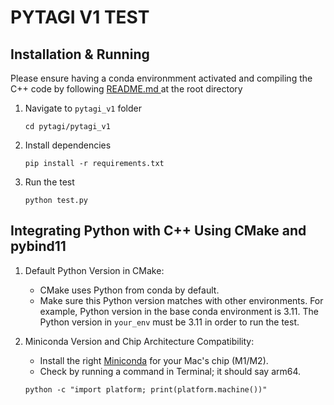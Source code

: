 # PYTAGI V1 TEST


## Installation & Running
Please ensure having a conda environmment activated and compiling the C++ code by following [README.md ](https://github.com/lhnguyen102/cuTAGI?tab=readme-ov-file#mac-os-cpu-version) at the root directory
1. Navigate to `pytagi_v1` folder
    ```
    cd pytagi/pytagi_v1
    ```
2. Install dependencies
    ```
    pip install -r requirements.txt
    ```
3. Run the test
    ```
    python test.py
    ```

## Integrating Python with C++ Using CMake and pybind11

1. Default Python Version in CMake:

    - CMake uses Python from conda by default.
    - Make sure this Python version matches with other environments. For example, Python version in the base conda environment is 3.11. The Python version in `your_env` must be 3.11 in order to run the test.

2. Miniconda Version and Chip Architecture Compatibility:

    - Install the right [Miniconda](https://docs.conda.io/projects/miniconda/en/latest/) for your Mac's chip (M1/M2).
    - Check by running a command in Terminal; it should say arm64.
    ```
    python -c "import platform; print(platform.machine())"
    ```